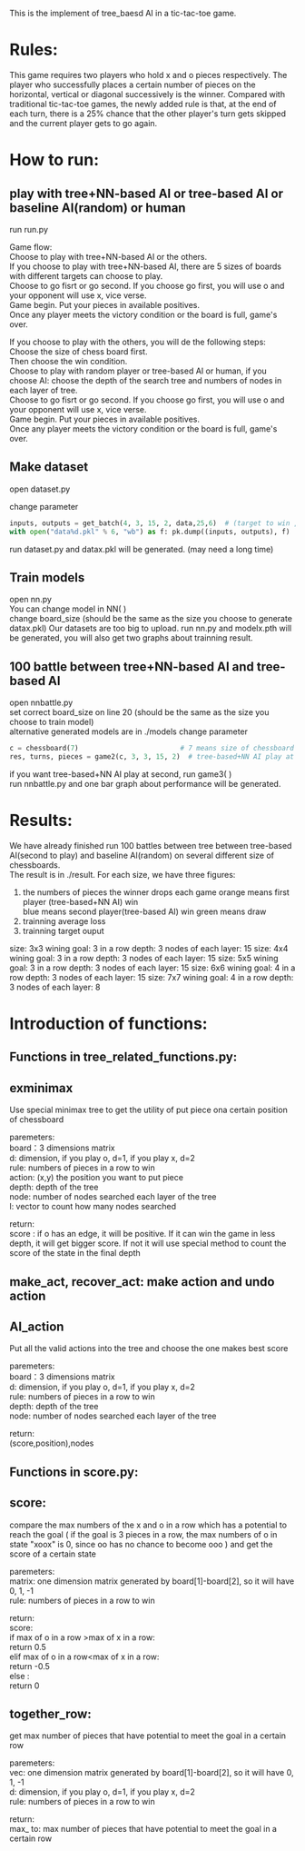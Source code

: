 This is the implement of tree_baesd AI in a tic-tac-toe game.  
  
Rules: 
==
This game requires two players who hold x and o pieces respectively. The player who successfully places a certain number of pieces on the horizontal, vertical or diagonal successively is the winner. Compared with traditional tic-tac-toe games, the newly added rule is that, at the end of each turn, there is a 25% chance that the other player's turn gets skipped and the current player gets to go again.  
  

  
How to run:  
==
  
play with tree+NN-based AI or tree-based AI or baseline AI(random) or human
--
run run.py  
  
Game flow:  
Choose to play with tree+NN-based AI or the others.  
If you choose to play with tree+NN-based AI, there are 5 sizes of boards with different targets can choose to play.  
Choose to go fisrt or go second. If you choose go first, you will use o and your opponent will use x, vice verse.    
Game begin. Put your pieces in available positives.    
Once any player meets the victory condition or the board is full, game's over.    

If you choose to play with the others, you will de the following steps:  
Choose the size of chess board first.     
Then choose the win condition.    
Choose to play with random player or tree-based AI or human, if you choose AI: choose the depth of the search tree and numbers of nodes in each layer of tree.  
Choose to go fisrt or go second. If you choose go first, you will use o and your opponent will use x, vice verse.  
Game begin. Put your pieces in available positives.  
Once any player meets the victory condition or the board is full, game's over.   
  
  
  
  

Make dataset
--
open dataset.py  

change parameter  
```python
inputs, outputs = get_batch(4, 3, 15, 2, data,25,6)  # (target to win ,tree depth,number of nodes each layer, 2 means tree-based AI will be x(second to play, list to store data, numbers of games, board size)  
with open("data%d.pkl" % 6, "wb") as f: pk.dump((inputs, outputs), f)  # 6 means board size 

```
run dataset.py and datax.pkl will be generated. (may need a long time)
  
Train models
--
open nn.py  
You can change model in NN( )  
change board_size (should be the same as the size you choose to generate datax.pkl)
Our datasets are too big to upload.
run nn.py and modelx.pth will be generated, you will also get two graphs about trainning result.

100 battle between tree+NN-based AI and tree-based AI
--  
open nnbattle.py    
set correct board_size on line 20 (should be the same as the size you choose to train model)  
alternative generated models are in ./models 
change parameter    
```python
c = chessboard(7)                         # 7 means size of chessboard  
res, turns, pieces = game2(c, 3, 3, 15, 2)  # tree-based+NN AI play at first (board, rule,depth,node, p1)
```
if you want tree-based+NN AI play at second, run game3( )  
run nnbattle.py and one bar graph about performance will be generated.   



Results:
==
We have already finished run 100 battles between tree between tree-based AI(second to play) and baseline AI(random) on several different size of chessboards.  
The result is in ./result. 
For each size, we have three figures:
1. the numbers of pieces the winner drops each game 
     orange means first player (tree-based+NN AI) win    
     blue means second player(tree-based AI) win 
     green means draw 
2. trainning average loss
3. trainning target ouput

size: 3x3            wining goal: 3 in a row       depth: 3     nodes of each layer: 15 
size: 4x4            wining goal: 3 in a row       depth: 3     nodes of each layer: 15
size: 5x5            wining goal: 3 in a row       depth: 3     nodes of each layer: 15
size: 6x6            wining goal: 4 in a row       depth: 3     nodes of each layer: 15
size: 7x7            wining goal: 4 in a row       depth: 3     nodes of each layer: 8

Introduction of functions:  
==


Functions in tree_related_functions.py:  
--
exminimax 
--
Use special minimax tree to get the utility of put piece ona certain position of chessboard  

paremeters:  
board：3 dimensions matrix   
d: dimension, if you play o, d=1, if you play x, d=2  
rule: numbers of pieces in a row to win  
action: (x,y) the position you want to put piece   
depth: depth of the tree  
node: number of nodes searched each layer of the tree  
l: vector to count how many nodes searched   

return:  
score : if o has an edge, it will be positive. If it can win the game in less depth, it will get bigger score. If not it will use special method to count the score of the state in the final depth   


make_act, recover_act: make action and undo action  
--

AI_action  
--
Put all the valid actions into the tree and choose the one makes best score  
  
paremeters:  
board：3 dimensions matrix   
d: dimension, if you play o, d=1, if you play x, d=2  
rule: numbers of pieces in a row to win  
depth: depth of the tree  
node: number of nodes searched each layer of the tree  
  
return:   
(score,position),nodes  
  
    
  
Functions in score.py:  
--
score:  
--
compare the max numbers of the x and o in a row which has a potential to reach the goal ( if the goal is 3 pieces in a row, the max numbers of o in state "xoox" is 0, since oo has no chance to become ooo ) and get the score of a certain state  
  
paremeters:  
matrix: one dimension matrix generated by board[1]-board[2], so it will have 0, 1, -1  
rule: numbers of pieces in a row to win  
  
return:  
score:   
if max of o in a row >max of x in a row:  
    return 0.5  
elif max of o in a row<max of x in a row:  
    return  -0.5  
else :  
    return 0  
  
together_row:  
--
get max number of pieces that have potential to meet the goal in a certain row   
  
paremeters:  
vec: one dimension matrix generated by board[1]-board[2], so it will have 0, 1, -1  
d: dimension, if you play o, d=1, if you play x, d=2  
rule: numbers of pieces in a row to win   
  
return:  
max_ to: max number of pieces that have potential to meet the goal in a certain row   
